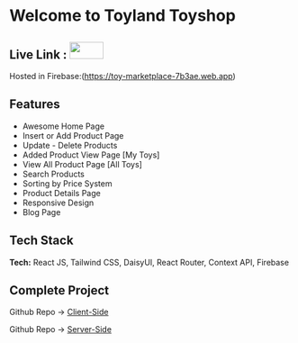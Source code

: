 # Welcome to Toyland Toyshop

## Live Link : <a href="https://toy-marketplace-7b3ae.web.app" target="blank"><img  src="https://www.brunswickshopping.com/wp-content/uploads/2017/10/toylmnd.svg"  height="30" width="60" /></a>

Hosted in Firebase:(https://toy-marketplace-7b3ae.web.app)
<br>

## Features

- Awesome Home Page
- Insert or Add Product Page
- Update - Delete Products
- Added Product View Page [My Toys]
- View All Product Page [All Toys]
- Search Products
- Sorting by Price System
- Product Details Page
- Responsive Design
- Blog Page

## Tech Stack

**Tech:** React JS, Tailwind CSS, DaisyUI, React Router, Context API, Firebase

## Complete Project

Github Repo -> [Client-Side](https://github.com/Alamin0x01/Toyland-Toyshop)

Github Repo -> [Server-Side](https://github.com/Alamin0x01/Toyland-Toyshop-Server_Side)
